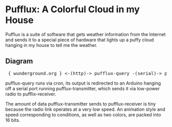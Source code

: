 # Pufflux: A Colorful Cloud in my House

Pufflux is a suite of software that gets weather information from the 
Internet and sends it to a special piece of hardware that lights up a 
puffy cloud hanging in my house to tell me the weather.

## Diagram

<pre>
 { wunderground.org } <-(http)-> pufflux-query -(serial)-> pufflux-transmitter -(radio)-> pufflux-receiver
</pre>

pufflux-query runs via cron, its output is redirected to an Arduino 
hanging off a serial port running pufflux-transmitter, which sends 
it via low-power radio to pufflix-receiver.

The amount of data pufflux-transmitter sends to pufflux-receiver is 
tiny because the radio link operates at a very low speed.  An
animation style and speed corresponding to conditions, as well as
two colors, are packed into 16 bits.
